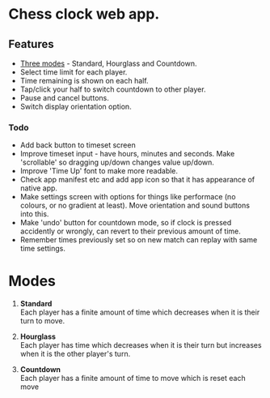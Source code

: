 # Chess clock web app.

## Features
- [Three modes](#modes) - Standard, Hourglass and Countdown.
- Select time limit for each player.
- Time remaining is shown on each half.
- Tap/click your half to switch countdown to other player.
- Pause and cancel buttons.
- Switch display orientation option.



### Todo
- Add back button to timeset screen
- Improve timeset input - have hours, minutes and seconds. Make 'scrollable' so dragging up/down changes value up/down.
- Improve 'Time Up' font to make more readable.
- Check app manifest etc and add app icon so that it has appearance of native app. 
- Make settings screen with options for things like performace (no colours, or no gradient at least). Move orientation and sound buttons into this.
- Make 'undo' button for countdown mode, so if clock is pressed accidently or wrongly, can revert to their previous amount of time.
- Remember times previously set so on new match can replay with same time settings.




# Modes
1. __Standard__  
  Each player has a finite amount of time which decreases when it is their turn to move.

2. __Hourglass__  
  Each player has time which decreases when it is their turn but increases when it is the other player's turn.

3. __Countdown__  
  Each player has a finite amount of time to move which is reset each move
